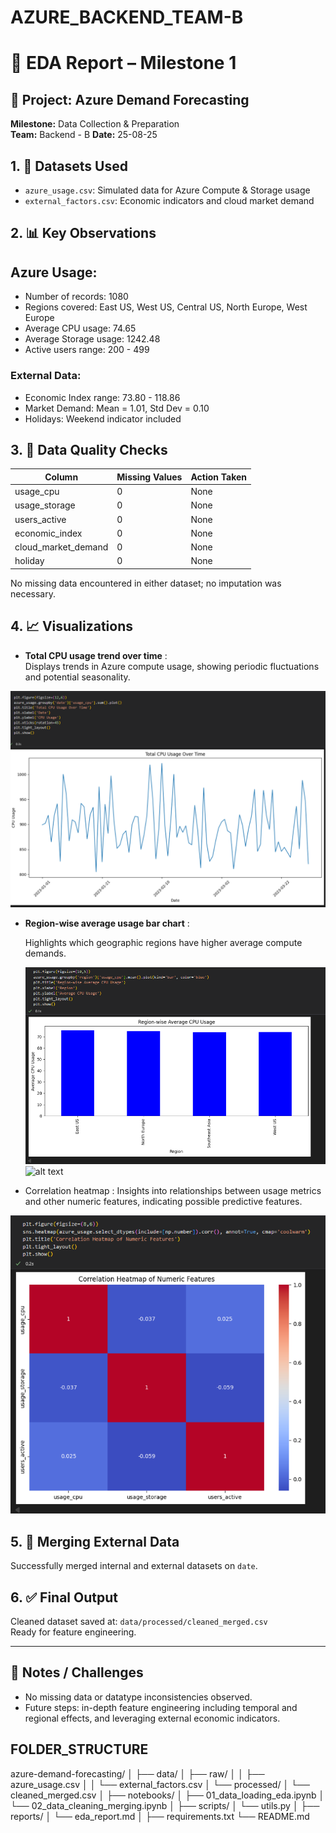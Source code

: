 # AZURE_BACKEND_TEAM-B


# 📝 EDA Report – Milestone 1

## 📅 Project: Azure Demand Forecasting  
**Milestone:** Data Collection & Preparation  
**Team:** Backend - B 
**Date:** 25-08-25


## 1. 📂 Datasets Used
- `azure_usage.csv`: Simulated data for Azure Compute & Storage usage  
- `external_factors.csv`: Economic indicators and cloud market demand

## 2. 📊 Key Observations

## Azure Usage:
- Number of records: 1080  
- Regions covered: East US, West US, Central US, North Europe, West Europe   
- Average CPU usage: 74.65  
- Average Storage usage: 1242.48  
- Active users range: 200 - 499  

### External Data:
- Economic Index range: 73.80 - 118.86  
- Market Demand: Mean = 1.01, Std Dev = 0.10  
- Holidays: Weekend indicator included

## 3. 🧼 Data Quality Checks

| Column              | Missing Values | Action Taken |
|---------------------|----------------|--------------|
| usage_cpu           | 0              | None         |
| usage_storage       | 0              | None         |
| users_active        | 0              | None         |
| economic_index      | 0              | None         |
| cloud_market_demand | 0              | None         |
| holiday             | 0              | None         |

No missing data encountered in either dataset; no imputation was necessary.

## 4. 📈 Visualizations

- **Total CPU usage trend over time**  :    
  Displays trends in Azure compute usage, showing periodic fluctuations and potential seasonality.

![alt text](<Screenshot 2025-08-23 170247.png>)

- **Region-wise average usage bar chart** :

  Highlights which geographic regions have higher average compute demands.

  ![alt text](<Screenshot 2025-08-23 170301.png>) ![alt text](<Screenshot 2025-08-23 170247-1.png>)


- Correlation heatmap :
  Insights into relationships between usage metrics and other numeric features, indicating possible predictive features.

 ![alt text](<Screenshot 2025-08-23 170313.png>)

## 5. 🧩 Merging External Data
Successfully merged internal and external datasets on `date`.

## 6. ✅ Final Output
Cleaned dataset saved at: `data/processed/cleaned_merged.csv`  
Ready for feature engineering.

---

## 📌 Notes / Challenges
- No missing data or datatype inconsistencies observed.  
- Future steps: in-depth feature engineering including temporal and regional effects, and leveraging external economic indicators.


## FOLDER_STRUCTURE

azure-demand-forecasting/
│
├── data/
│   ├── raw/
│   │   ├── azure_usage.csv
│   │   └── external_factors.csv
│   └── processed/
│       └── cleaned_merged.csv
│
├── notebooks/
│   ├── 01_data_loading_eda.ipynb
│   └── 02_data_cleaning_merging.ipynb
│
├── scripts/
│   └── utils.py
│
├── reports/
│   └── eda_report.md
│
├── requirements.txt
└── README.md
